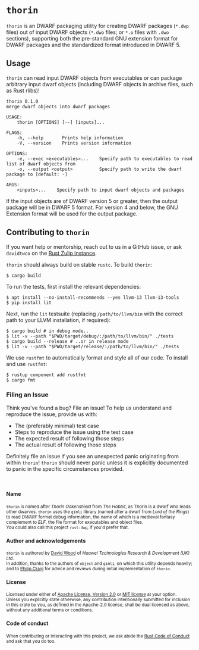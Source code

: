 # `thorin`
`thorin` is an DWARF packaging utility for creating DWARF packages (`*.dwp` files) out of input
DWARF objects (`*.dwo` files; or `*.o` files with `.dwo` sections), supporting both the pre-standard
GNU extension format for DWARF packages and the standardized format introduced in DWARF 5.

## Usage
`thorin` can read input DWARF objects from executables or can package arbitrary input dwarf
objects (including DWARF objects in archive files, such as Rust rlibs)!

```
thorin 0.1.0
merge dwarf objects into dwarf packages

USAGE:
    thorin [OPTIONS] [--] [inputs]...

FLAGS:
    -h, --help       Prints help information
    -V, --version    Prints version information

OPTIONS:
    -e, --exec <executables>...    Specify path to executables to read list of dwarf objects from
    -o, --output <output>          Specify path to write the dwarf package to [default: -]

ARGS:
    <inputs>...    Specify path to input dwarf objects and packages
```

If the input objects are of DWARF version 5 or greater, then the output package will be in DWARF 5
format. For version 4 and below, the GNU Extension format will be used for the output package.

## Contributing to `thorin`
If you want help or mentorship, reach out to us in a GitHub issue, or ask `davidtwco` on the
[Rust Zulip instance](https://rust-lang.zulipchat.com/).

`thorin` should always build on stable `rustc`. To build `thorin`:

```shell-session
$ cargo build
```

To run the tests, first install the relevant dependencies:

```shell-session
$ apt install --no-install-recommends --yes llvm-13 llvm-13-tools
$ pip install lit
```

Next, run the `lit` testsuite (replacing `/path/to/llvm/bin` with the correct path to your LLVM
installation, if required):

```shell-session
$ cargo build # in debug mode..
$ lit -v --path "$PWD/target/debug/:/path/to/llvm/bin/" ./tests
$ cargo build --release # ..or in release mode
$ lit -v --path "$PWD/target/release/:/path/to/llvm/bin/" ./tests
```

We use `rustfmt` to automatically format and style all of our code. To install and use `rustfmt`:

```shell-session
$ rustup component add rustfmt
$ cargo fmt
```

### Filing an Issue
Think you've found a bug? File an issue! To help us understand and reproduce the
issue, provide us with:

* The (preferably minimal) test case
* Steps to reproduce the issue using the test case
* The expected result of following those steps
* The actual result of following those steps

Definitely file an issue if you see an unexpected panic originating from within `thorin`!
`thorin` should never panic unless it is explicitly documented to panic in the specific
circumstances provided.

<br>

#### Name
<sup>
<code>thorin</code> is named after <i>Thorin Oakenshield</i> from <i>The Hobbit</i>, as Thorin is
a dwarf who leads other dwarves. <code>thorin</code> uses the <code>gimli</code> library
(named after a dwarf from <i>Lord of the Rings</i>) to read <i>DWARF</i> format debug information,
the name of which is a medieval fantasy complement to <i>ELF</i>, the file format for executables
and object files.
</sup>

<br>

<sub>
You could also call this project <code>rust-dwp</code>, if you'd prefer that.
</sub>

<br>

#### Author and acknowledgements
<sup>
<code>thorin</code> is authored by <a href="https://davidtw.co">David Wood</a> of
<i>Huawei Technologies Research & Development (UK) Ltd</i>.
</sup>

<br>

<sub>
In addition, thanks to the authors of <code>object</code> and <code>gimli</code>, on which this
utility depends heavily; and to <a href="https://github.com/philipc">Philip Craig</a> for advice
and reviews during initial implementation of <code>thorin</code>.
</sub>

<br>

#### License
<sup>
Licensed under either of <a href="https://www.apache.org/licenses/LICENSE-2.0">Apache License,
Version 2.0</a> or <a href="https://opensource.org/licenses/MIT">MIT license</a> at your option.
</sup>

<br>

<sub>
Unless you explicitly state otherwise, any contribution intentionally submitted for inclusion in
this crate by you, as defined in the Apache-2.0 license, shall be dual licensed as above, without
any additional terms or conditions.
</sub>

<br>

#### Code of conduct
<sup>
When contributing or interacting with this project, we ask abide the
<a href="https://www.rust-lang.org/en-US/conduct.html">Rust Code of Conduct</a> and ask that you do
too.
</sup>
